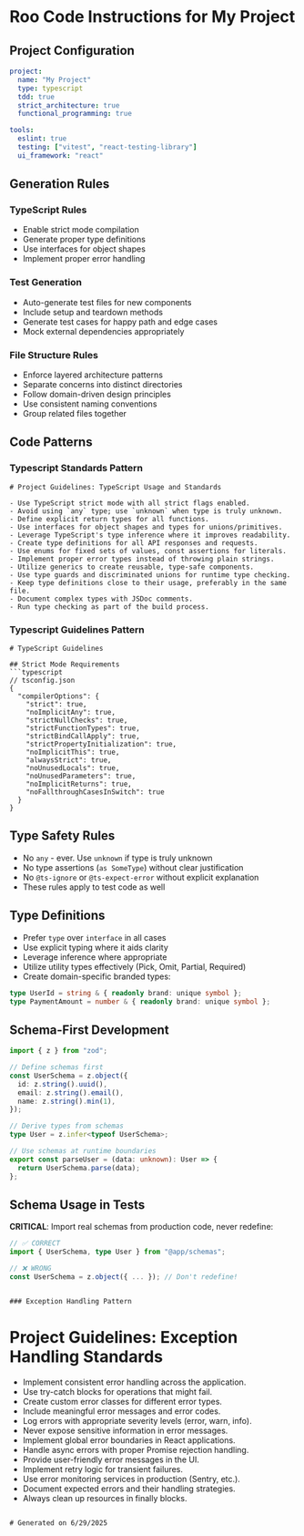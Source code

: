# Roo Code Instructions for My Project

## Project Configuration
```yaml
project:
  name: "My Project"
  type: typescript
  tdd: true
  strict_architecture: true
  functional_programming: true

tools:
  eslint: true
  testing: ["vitest", "react-testing-library"]
  ui_framework: "react"
```

## Generation Rules

### TypeScript Rules
- Enable strict mode compilation
- Generate proper type definitions
- Use interfaces for object shapes
- Implement proper error handling

### Test Generation
- Auto-generate test files for new components
- Include setup and teardown methods
- Generate test cases for happy path and edge cases
- Mock external dependencies appropriately

### File Structure Rules
- Enforce layered architecture patterns
- Separate concerns into distinct directories
- Follow domain-driven design principles
- Use consistent naming conventions
- Group related files together

## Code Patterns
### Typescript Standards Pattern
```
# Project Guidelines: TypeScript Usage and Standards

- Use TypeScript strict mode with all strict flags enabled.
- Avoid using `any` type; use `unknown` when type is truly unknown.
- Define explicit return types for all functions.
- Use interfaces for object shapes and types for unions/primitives.
- Leverage TypeScript's type inference where it improves readability.
- Create type definitions for all API responses and requests.
- Use enums for fixed sets of values, const assertions for literals.
- Implement proper error types instead of throwing plain strings.
- Utilize generics to create reusable, type-safe components.
- Use type guards and discriminated unions for runtime type checking.
- Keep type definitions close to their usage, preferably in the same file.
- Document complex types with JSDoc comments.
- Run type checking as part of the build process.
```

### Typescript Guidelines Pattern
```
# TypeScript Guidelines

## Strict Mode Requirements
```typescript
// tsconfig.json
{
  "compilerOptions": {
    "strict": true,
    "noImplicitAny": true,
    "strictNullChecks": true,
    "strictFunctionTypes": true,
    "strictBindCallApply": true,
    "strictPropertyInitialization": true,
    "noImplicitThis": true,
    "alwaysStrict": true,
    "noUnusedLocals": true,
    "noUnusedParameters": true,
    "noImplicitReturns": true,
    "noFallthroughCasesInSwitch": true
  }
}
```

## Type Safety Rules
- No `any` - ever. Use `unknown` if type is truly unknown
- No type assertions (`as SomeType`) without clear justification
- No `@ts-ignore` or `@ts-expect-error` without explicit explanation
- These rules apply to test code as well

## Type Definitions
- Prefer `type` over `interface` in all cases
- Use explicit typing where it aids clarity
- Leverage inference where appropriate
- Utilize utility types effectively (Pick, Omit, Partial, Required)
- Create domain-specific branded types:

```typescript
type UserId = string & { readonly brand: unique symbol };
type PaymentAmount = number & { readonly brand: unique symbol };
```

## Schema-First Development
```typescript
import { z } from "zod";

// Define schemas first
const UserSchema = z.object({
  id: z.string().uuid(),
  email: z.string().email(),
  name: z.string().min(1),
});

// Derive types from schemas
type User = z.infer<typeof UserSchema>;

// Use schemas at runtime boundaries
export const parseUser = (data: unknown): User => {
  return UserSchema.parse(data);
};
```

## Schema Usage in Tests
**CRITICAL**: Import real schemas from production code, never redefine:

```typescript
// ✅ CORRECT
import { UserSchema, type User } from "@app/schemas";

// ❌ WRONG
const UserSchema = z.object({ ... }); // Don't redefine!
```
```

### Exception Handling Pattern
```
# Project Guidelines: Exception Handling Standards

- Implement consistent error handling across the application.
- Use try-catch blocks for operations that might fail.
- Create custom error classes for different error types.
- Include meaningful error messages and error codes.
- Log errors with appropriate severity levels (error, warn, info).
- Never expose sensitive information in error messages.
- Implement global error boundaries in React applications.
- Handle async errors with proper Promise rejection handling.
- Provide user-friendly error messages in the UI.
- Implement retry logic for transient failures.
- Use error monitoring services in production (Sentry, etc.).
- Document expected errors and their handling strategies.
- Always clean up resources in finally blocks.
```

# Generated on 6/29/2025